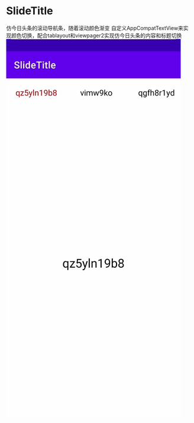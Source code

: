 # SlideTitle
仿今日头条的滚动导航条，随着滚动颜色渐变
自定义AppCompatTextView来实现颜色切换，配合tablayout和viewpager2实现仿今日头条的内容和标题切换
![image](https://github.com/HeinzLip/SlideTitle/blob/master/screenshot/slide.gif)
